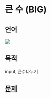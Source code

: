 # 큰 수 (BIG)
## 언어
<img src="https://img.shields.io/badge/python-3776AB?style=flat-square&logo=python&logoColor=white"> 

## 목적 
input, 큰수나누기

## [문제](https://www.acmicpc.net/problem/14928)
